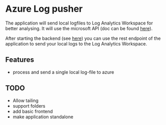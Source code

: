 # Azure Log pusher

The application will send local logfiles to Log Analytics Workspace for better analysing. It will use the microsoft API (doc can be found [here](https://docs.microsoft.com/en-us/azure/azure-monitor/logs/data-collector-api)).

After starting the backend (see [here](backend/readme.md)) you can use the rest endpoint of the application to send your
local logs to the Log Analytics Workspace. 

## Features
- process and send a single local log-file to azure

## TODO
- Allow tailing
- support folders
- add basic frontend
- make application standalone
